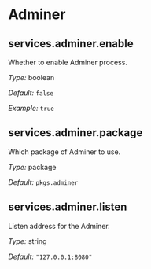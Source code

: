   # Adminer
  


## services\.adminer\.enable

Whether to enable Adminer process\.



*Type:*
boolean



*Default:*
` false `



*Example:*
` true `



## services\.adminer\.package



Which package of Adminer to use\.



*Type:*
package



*Default:*
` pkgs.adminer `



## services\.adminer\.listen



Listen address for the Adminer\.



*Type:*
string



*Default:*
` "127.0.0.1:8080" `
